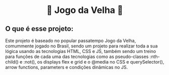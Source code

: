 <h1 align="center"> 🧓 Jogo da Velha 🧓 </h1>

## O que é esse projeto:
Este projeto é baseado no popular passatempo Jogo da Velha, comummente jogado no Brasil, sendo um projeto para realizar toda a sua lógica usando as tecnologias HTML, CSS e JS, também sendo um treino para funções de cada uma das tecnologias como as pseudo-classes :nth-child() e :not(), os displays flex e grid e o @media no CSS e querySelector(), arrow functions, parameters e condições dinâmicas no JS.
